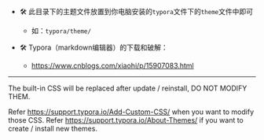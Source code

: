- 🛠️ 此目录下的主题文件放置到你电脑安装的`typora`文件下的`theme`文件中即可
  - 如：`typora/theme/`



- 🛠️ Typora（markdown编辑器）的下载和破解：
  - https://www.cnblogs.com/xiaohi/p/15907083.html



---

The built-in CSS will be replaced after update / reinstall, DO NOT MODIFY THEM.

Refer https://support.typora.io/Add-Custom-CSS/ when you want to modify those CSS.
Refer https://support.typora.io/About-Themes/ if you want to create / install new themes. 